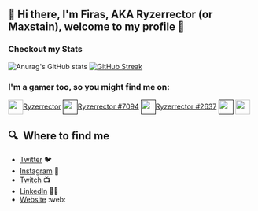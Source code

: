 ## 👋 Hi there, I'm Firas, AKA Ryzerrector (or Maxstain), welcome to my profile 👋

### Checkout my Stats
![Anurag's GitHub stats](https://github-readme-stats.vercel.app/api?username=maxstain&show_icons=true&theme=radical)
[![GitHub Streak](https://github-readme-streak-stats.herokuapp.com?user=maxstain&theme=radical&date_format=M%20j%5B%2C%20Y%5D)](https://git.io/streak-stats)

### I'm a gamer too, so you might find me on:
<a href="#" target="blank"><img align="center" src="https://github.com/mishmanners/MishManners/blob/master/Game%20Icons/Epic.png" height="30" />Ryzerrector</a> 
<a href="" target="blank"><img align="center" src="https://github.com/mishmanners/MishManners/blob/master/Game%20Icons/LoL.png" height="30" />Ryzerrector #7094</a>
<a href="" target="blank"><img align="center" src="https://github.com/mishmanners/MishManners/blob/master/Game%20Icons/Battlenet.png" height="30" />Ryzerrector
#2637</a>
<a href="" target="blank"><img align="center" src="https://github.com/mishmanners/MishManners/blob/master/Game%20Icons/PoGo.png" height="30" /></a> 
<a href="https://steamcommunity.com/id/ryzerrector/" target="blank"><img align="center" src="https://github.com/mishmanners/MishManners/blob/master/Game%20Icons/Steam.png" height="30" /></a>&nbsp;

## 🔍  Where to find me

- [Twitter](https://twitter.com/ryzerrector) :bird:
- [Instagram](http://instagram.com/ryzerrector) 📸
- [Twitch](http://twitch.tv/ryzerrector) 📺 
- [LinkedIn](https://www.linkedin.com/in/firas-chabchoub-6a355624/) 👩‍💻
- [Website](https://firaschabchoub.netlify.app/) :web:
